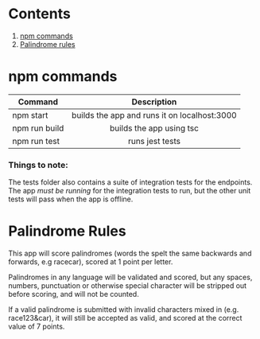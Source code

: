 # Contents
1. [npm commands](#npm-commands)
2. [Palindrome rules](#Palindrome-Rules)

# npm commands

| Command        | Description           
| ------------- |:-------------:|
| npm start      | builds the app and runs it on localhost:3000 |
| npm run build      | builds the app using tsc      |
| npm run test | runs jest tests      |

### Things to note: 

The tests folder also contains a suite of integration tests for the endpoints. The app *must be running* for the 
integration tests to run, but the other unit tests will pass when the app is offline.

# Palindrome Rules

This app will score palindromes (words the spelt the same backwards and forwards, e.g racecar), scored at 1 point per letter.

Palindromes in any language will be validated and scored, but any spaces, numbers, punctuation or otherwise special character will be stripped out before scoring, and will not be counted.

If a valid palindrome is submitted with invalid characters mixed in (e.g. race123&car), it will still be accepted as valid, and scored at the correct value of 7 points.